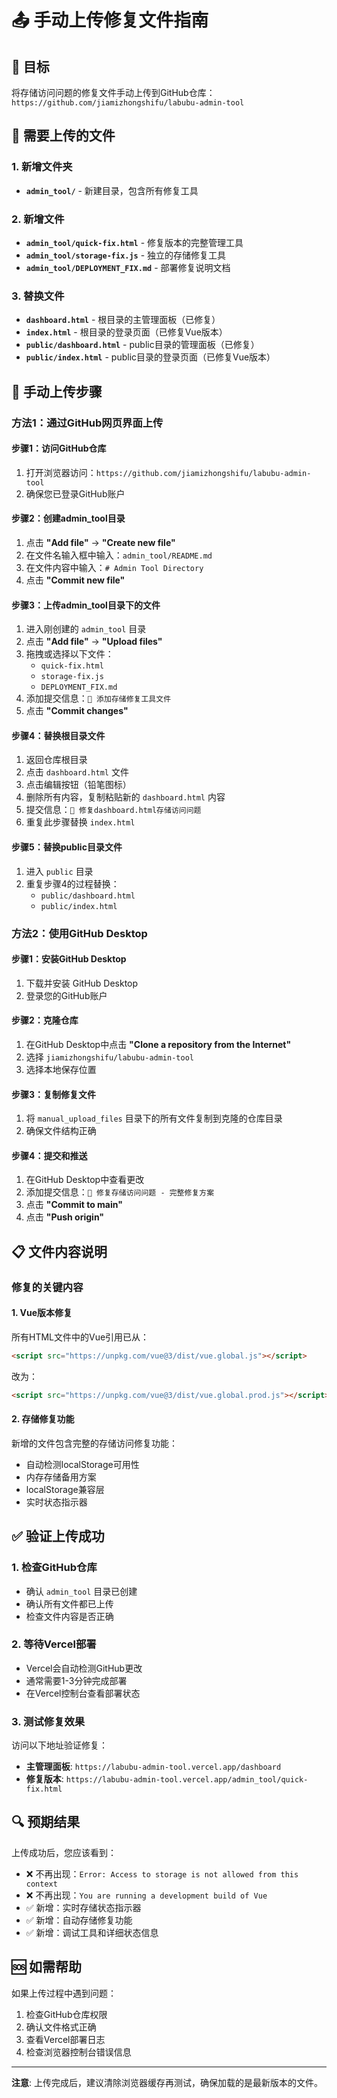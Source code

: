 # 📤 手动上传修复文件指南

## 🎯 目标
将存储访问问题的修复文件手动上传到GitHub仓库：`https://github.com/jiamizhongshifu/labubu-admin-tool`

## 📁 需要上传的文件

### 1. 新增文件夹
- **`admin_tool/`** - 新建目录，包含所有修复工具

### 2. 新增文件
- **`admin_tool/quick-fix.html`** - 修复版本的完整管理工具
- **`admin_tool/storage-fix.js`** - 独立的存储修复工具
- **`admin_tool/DEPLOYMENT_FIX.md`** - 部署修复说明文档

### 3. 替换文件
- **`dashboard.html`** - 根目录的主管理面板（已修复）
- **`index.html`** - 根目录的登录页面（已修复Vue版本）
- **`public/dashboard.html`** - public目录的管理面板（已修复）
- **`public/index.html`** - public目录的登录页面（已修复Vue版本）

## 🚀 手动上传步骤

### 方法1：通过GitHub网页界面上传

#### 步骤1：访问GitHub仓库
1. 打开浏览器访问：`https://github.com/jiamizhongshifu/labubu-admin-tool`
2. 确保您已登录GitHub账户

#### 步骤2：创建admin_tool目录
1. 点击 **"Add file"** → **"Create new file"**
2. 在文件名输入框中输入：`admin_tool/README.md`
3. 在文件内容中输入：`# Admin Tool Directory`
4. 点击 **"Commit new file"**

#### 步骤3：上传admin_tool目录下的文件
1. 进入刚创建的 `admin_tool` 目录
2. 点击 **"Add file"** → **"Upload files"**
3. 拖拽或选择以下文件：
   - `quick-fix.html`
   - `storage-fix.js`
   - `DEPLOYMENT_FIX.md`
4. 添加提交信息：`🔧 添加存储修复工具文件`
5. 点击 **"Commit changes"**

#### 步骤4：替换根目录文件
1. 返回仓库根目录
2. 点击 `dashboard.html` 文件
3. 点击编辑按钮（铅笔图标）
4. 删除所有内容，复制粘贴新的 `dashboard.html` 内容
5. 提交信息：`🚀 修复dashboard.html存储访问问题`
6. 重复此步骤替换 `index.html`

#### 步骤5：替换public目录文件
1. 进入 `public` 目录
2. 重复步骤4的过程替换：
   - `public/dashboard.html`
   - `public/index.html`

### 方法2：使用GitHub Desktop

#### 步骤1：安装GitHub Desktop
1. 下载并安装 GitHub Desktop
2. 登录您的GitHub账户

#### 步骤2：克隆仓库
1. 在GitHub Desktop中点击 **"Clone a repository from the Internet"**
2. 选择 `jiamizhongshifu/labubu-admin-tool`
3. 选择本地保存位置

#### 步骤3：复制修复文件
1. 将 `manual_upload_files` 目录下的所有文件复制到克隆的仓库目录
2. 确保文件结构正确

#### 步骤4：提交和推送
1. 在GitHub Desktop中查看更改
2. 添加提交信息：`🔧 修复存储访问问题 - 完整修复方案`
3. 点击 **"Commit to main"**
4. 点击 **"Push origin"**

## 📋 文件内容说明

### 修复的关键内容

#### 1. Vue版本修复
所有HTML文件中的Vue引用已从：
```html
<script src="https://unpkg.com/vue@3/dist/vue.global.js"></script>
```
改为：
```html
<script src="https://unpkg.com/vue@3/dist/vue.global.prod.js"></script>
```

#### 2. 存储修复功能
新增的文件包含完整的存储访问修复功能：
- 自动检测localStorage可用性
- 内存存储备用方案
- localStorage兼容层
- 实时状态指示器

## ✅ 验证上传成功

### 1. 检查GitHub仓库
- 确认 `admin_tool` 目录已创建
- 确认所有文件都已上传
- 检查文件内容是否正确

### 2. 等待Vercel部署
- Vercel会自动检测GitHub更改
- 通常需要1-3分钟完成部署
- 在Vercel控制台查看部署状态

### 3. 测试修复效果
访问以下地址验证修复：
- **主管理面板**: `https://labubu-admin-tool.vercel.app/dashboard`
- **修复版本**: `https://labubu-admin-tool.vercel.app/admin_tool/quick-fix.html`

## 🔍 预期结果

上传成功后，您应该看到：
- ❌ 不再出现：`Error: Access to storage is not allowed from this context`
- ❌ 不再出现：`You are running a development build of Vue`
- ✅ 新增：实时存储状态指示器
- ✅ 新增：自动存储修复功能
- ✅ 新增：调试工具和详细状态信息

## 🆘 如需帮助

如果上传过程中遇到问题：
1. 检查GitHub仓库权限
2. 确认文件格式正确
3. 查看Vercel部署日志
4. 检查浏览器控制台错误信息

---

**注意**: 上传完成后，建议清除浏览器缓存再测试，确保加载的是最新版本的文件。 